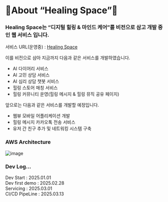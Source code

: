 # 🌿About “Healing Space”🌿

### Healing Space는 “디지털 힐링 & 마인드 케어”를 비전으로 삼고 개발 중인 웹 서비스 입니다.

서비스 URL(운영중) : [Healing Space](http://healing-space-front.s3-website.ap-northeast-2.amazonaws.com)


이를 비전으로 삼아 지금까지 다음과 같은 서비스를 개발하였습니다.

- AI 다이어리 서비스
- AI 고민 상담 서비스
- AI 심리 상담 챗봇 서비스
- 힐링 스토어 매칭 서비스
- 힐링 커뮤니티 운영(힐링 메시지 & 힐링 뮤직 공유 페이지)

앞으로는 다음과 같은 서비스를 개발할 예정입니다. 

- 웹뷰 모바일 어플리케이션 개발
- 힐링 메시지 카카오톡 전송 서비스
- 유저 간 친구 추가 및 네트워킹 시스템 구축

### AWS Architecture

![image](https://github.com/user-attachments/assets/0a67da21-282c-4669-b43a-2e82d028ffc2)


### Dev Log... 

Dev Start : 2025.01.01  
Dev first demo : 2025.02.28  
Servicing : 2025.03.01  
CI/CD PipeLine : 2025.03.13  

